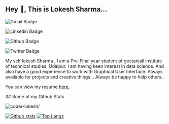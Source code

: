## Hey 👋, This is Lokesh Sharma...

![Gmail Badge](https://img.shields.io/badge/-Gmail-c14438?style=flat&logo=Gmail&logoColor=white&link=mailto:sharma.lokesh.222001@gmail.com)

![Linkedin Badge](https://img.shields.io/badge/-Linkdlen-0072b1?style=flat&logo=Linkedin&logoColor=white&link=https://www.linkedin.com/in/lokesh-sharma-908857193/)

![Github Badge](https://img.shields.io/badge/-Github-grey?style=flat&logo=github&logoColor=white&link=https://github.com/coder-lokesh/)

![Twitter Badge](https://img.shields.io/badge/-Twitter-00acee?style=flat&logo=twitter&logoColor=white&link=https://twitter.com/lokeshs97047988/)

<p align='left'>My self lokesh Sharma , I am a Pre-Final year student of geetanjali institute of technical studies, Udaipur.
I am having keen interest in data science. And also have a good experience to work with Graphical User Interface.
Always available for projects and creative things...
Always be happy to help others.. </p>

<p align='left'> You can view my resume <a href='www.lokesh-resume.web.app' target=_blank><u>here</u>.</a></p>
## Some of my Github Stats
<p align=left> <img src=https://komarev.com/ghpvc/?username=coder-lokesh alt=coder-lokesh/> </p>

[![Github stats](https://github-readme-stats.vercel.app/api?username=coder-lokesh&show_icons=true&include_all_commits=true)](https://github.com/coder-lokesh/github-readme-stats)
[![Top Langs](https://github-readme-stats.vercel.app/api/top-langs/?username=coder-lokesh&layout=compact)](https://github.com/coder-lokesh/github-readme-stats)
